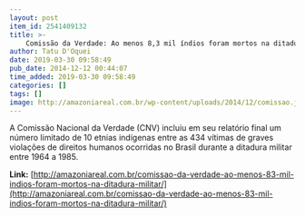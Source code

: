 ```yaml
---
layout: post
item_id: 2541409132
title: >-
    Comissão da Verdade: Ao menos 8,3 mil índios foram mortos na ditadura militar
author: Tatu D'Oquei
date: 2019-03-30 09:58:49
pub_date: 2014-12-12 00:44:07
time_added: 2019-03-30 09:58:49
categories: []
tags: []
image: http://amazoniareal.com.br/wp-content/uploads/2014/12/comissao.jpg
---
```


A Comissão Nacional da Verdade (CNV) incluiu em seu relatório final um número limitado de 10 etnias indígenas entre as 434 vítimas de graves violações de direitos humanos ocorridas no Brasil durante a ditadura militar entre 1964 a 1985.

**Link:** [http://amazoniareal.com.br/comissao-da-verdade-ao-menos-83-mil-indios-foram-mortos-na-ditadura-militar/](http://amazoniareal.com.br/comissao-da-verdade-ao-menos-83-mil-indios-foram-mortos-na-ditadura-militar/)

